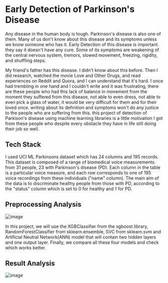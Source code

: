 
# Early Detection of Parkinson's Disease

Any disease in the human body is tough. Parkinson's disease is also one of them. Many of us don't know about this disease and its symptoms unless we know someone who has it. Early Detection of this disease is important. they say it doesn't have any cure. Some of its symptoms are weakening of the central nervous system, tremors, slowed movement, freezing, rigidity, and shuffling steps. 

My friend's father has this disease. I didn't know about this before. Then I did research, watched the movie Love and Other Drugs, and read experiences on Reddit and Quora, and I can understand that it's hard. I once had trembling in one hand and I couldn't write and it was frustrating, there are these people who had this lack of balance in movement from the moment they suffered from this disease, not able to even dress, not able to even pick a glass of water, it would be very difficult for them and for their loved once. writing about its definition and symptoms won't do any justice to the people who are suffering from this. this project of detection of Parkison's disease using machine learning libraries is a little motivation I got from these people who despite every obstacle they have in life still doing their job so well.


## Tech Stack
I used UCI ML Parkinsons dataset which has 24 columns and 195 records. This dataset is composed of a range of biomedical voice measurements from 31 people, 23 with Parkinson's disease (PD). Each column in the table is a particular voice measure, and each row corresponds to one of 195 voice recordings from these individuals ("name" column). The main aim of the data is to discriminate healthy people from those with PD, according to the "status" column which is set to 0 for healthy and 1 for PD.

## Preprocessing Analysis
![image](https://github.com/Mahak-G/Parkinson-Analysis/assets/56362610/b90ea0d1-6da4-4c57-8cbc-9005fc1e3504)

In this project, we will use the XGBClassifier from the xgboost library, RandomForestClassifier from sklearn.ensemble, SVC from sklearn.svm and Artificial Neutral Network(ANN) model that will contain two hidden layers and one output layer. Finally, we compare all these four models and check which works better.

## Result Analysis
![image](https://github.com/Mahak-G/Parkinson-Analysis/assets/56362610/3e10899f-c791-43dd-b446-0180a1ecdced)





